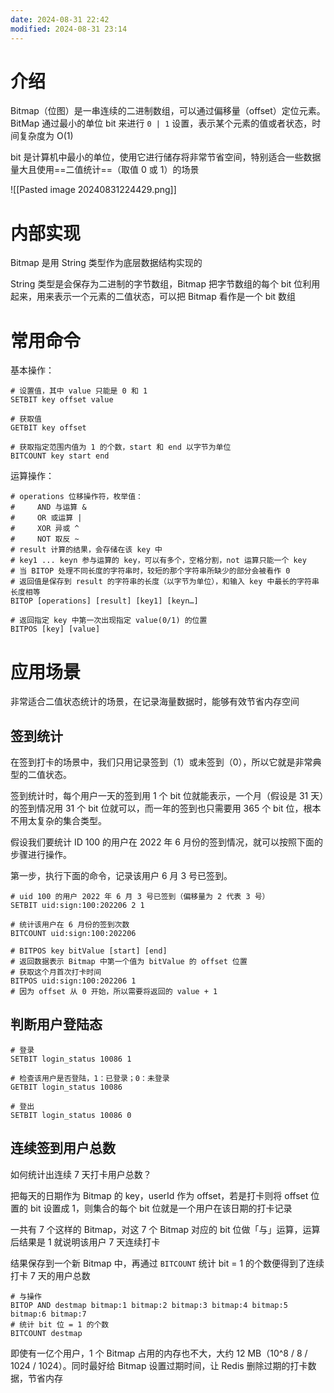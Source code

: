 ```yaml
---
date: 2024-08-31 22:42
modified: 2024-08-31 23:14
---
```


# 介绍

Bitmap（位图）是一串连续的二进制数组，可以通过偏移量（offset）定位元素。BitMap 通过最小的单位 bit 来进行 `0 | 1` 设置，表示某个元素的值或者状态，时间复杂度为 O(1)

bit 是计算机中最小的单位，使用它进行储存将非常节省空间，特别适合一些数据量大且使用==二值统计==（取值 0 或 1）的场景

![[Pasted image 20240831224429.png]]

# 内部实现

Bitmap 是用 String 类型作为底层数据结构实现的

String 类型是会保存为二进制的字节数组，Bitmap 把字节数组的每个 bit 位利用起来，用来表示一个元素的二值状态，可以把 Bitmap 看作是一个 bit 数组

# 常用命令

基本操作：

```shell
# 设置值，其中 value 只能是 0 和 1
SETBIT key offset value

# 获取值
GETBIT key offset

# 获取指定范围内值为 1 的个数，start 和 end 以字节为单位
BITCOUNT key start end
```

运算操作：

```shell
# operations 位移操作符，枚举值：
#     AND 与运算 &
#     OR 或运算 |
#     XOR 异或 ^
#     NOT 取反 ~
# result 计算的结果，会存储在该 key 中
# key1 ... keyn 参与运算的 key，可以有多个，空格分割，not 运算只能一个 key
# 当 BITOP 处理不同长度的字符串时，较短的那个字符串所缺少的部分会被看作 0
# 返回值是保存到 result 的字符串的长度（以字节为单位），和输入 key 中最长的字符串长度相等
BITOP [operations] [result] [key1] [keyn…]

# 返回指定 key 中第一次出现指定 value(0/1) 的位置
BITPOS [key] [value]
```

# 应用场景

非常适合二值状态统计的场景，在记录海量数据时，能够有效节省内存空间

## 签到统计

在签到打卡的场景中，我们只用记录签到（1）或未签到（0），所以它就是非常典型的二值状态。

签到统计时，每个用户一天的签到用 1 个 bit 位就能表示，一个月（假设是 31 天）的签到情况用 31 个 bit 位就可以，而一年的签到也只需要用 365 个 bit 位，根本不用太复杂的集合类型。

假设我们要统计 ID 100 的用户在 2022 年 6 月份的签到情况，就可以按照下面的步骤进行操作。

第一步，执行下面的命令，记录该用户 6 月 3 号已签到。

```shell
# uid 100 的用户 2022 年 6 月 3 号已签到（偏移量为 2 代表 3 号）
SETBIT uid:sign:100:202206 2 1

# 统计该用户在 6 月份的签到次数
BITCOUNT uid:sign:100:202206

# BITPOS key bitValue [start] [end]
# 返回数据表示 Bitmap 中第一个值为 bitValue 的 offset 位置
# 获取这个月首次打卡时间
BITPOS uid:sign:100:202206 1
# 因为 offset 从 0 开始，所以需要将返回的 value + 1
```

## 判断用户登陆态

```shell
# 登录
SETBIT login_status 10086 1

# 检查该用户是否登陆，1：已登录；0：未登录
GETBIT login_status 10086

# 登出
SETBIT login_status 10086 0
```

## 连续签到用户总数

如何统计出连续 7 天打卡用户总数？

把每天的日期作为 Bitmap 的 key，userId 作为 offset，若是打卡则将 offset 位置的 bit 设置成 1，则集合的每个 bit 位就是一个用户在该日期的打卡记录

一共有 7 个这样的 Bitmap，对这 7 个 Bitmap 对应的 bit 位做「与」运算，运算后结果是 1 就说明该用户 7 天连续打卡

结果保存到一个新 Bitmap 中，再通过 `BITCOUNT` 统计 bit = 1 的个数便得到了连续打卡 7 天的用户总数

```shell
# 与操作
BITOP AND destmap bitmap:1 bitmap:2 bitmap:3 bitmap:4 bitmap:5 bitmap:6 bitmap:7
# 统计 bit 位 = 1 的个数
BITCOUNT destmap
```

即使有一亿个用户，1 个 Bitmap 占用的内存也不大，大约 12 MB（10^8 / 8 / 1024 / 1024）。同时最好给 Bitmap 设置过期时间，让 Redis 删除过期的打卡数据，节省内存
